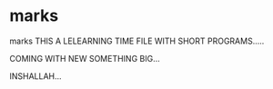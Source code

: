 # marks
marks
THIS A LELEARNING TIME FILE WITH SHORT PROGRAMS.....



COMING WITH NEW SOMETHING BIG... 



INSHALLAH... 
